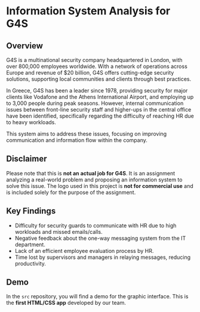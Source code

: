 # Information System Analysis for G4S

## Overview

G4S is a multinational security company headquartered in London, with over 800,000 employees worldwide. With a network of operations across Europe and revenue of $20 billion, G4S offers cutting-edge security solutions, supporting local communities and clients through best practices.

In Greece, G4S has been a leader since 1978, providing security for major clients like Vodafone and the Athens International Airport, and employing up to 3,000 people during peak seasons. However, internal communication issues between front-line security staff and higher-ups in the central office have been identified, specifically regarding the difficulty of reaching HR due to heavy workloads.

This system aims to address these issues, focusing on improving communication and information flow within the company.

## Disclaimer

Please note that this is **not an actual job for G4S**. It is an assignment analyzing a real-world problem and proposing an information system to solve this issue. The logo used in this project is **not for commercial use** and is included solely for the purpose of the assignment.

## Key Findings

- Difficulty for security guards to communicate with HR due to high workloads and missed emails/calls.
- Negative feedback about the one-way messaging system from the IT department.
- Lack of an efficient employee evaluation process by HR.
- Time lost by supervisors and managers in relaying messages, reducing productivity.

## Demo

In the `src` repository, you will find a demo for the graphic interface. This is the **first HTML/CSS app** developed by our team.
